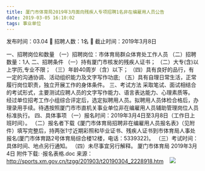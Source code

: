 ```yaml
---
title: 厦门市体育局2019年3月面向残疾人专项招聘1名非在编雇用人员公告
date: 2019-03-05 16:10:02
tags: 事业单位
---
```

发布时间：03.04   🌟   招聘人数：1名   🌈   截止时间：2019年3月8日
<!-- more -->

一、招聘岗位和数量
（一）招聘岗位：市体育局群众体育处工作人员
（二）招聘数量：1人
二、招聘条件
（一）持有厦门市核发的残疾人证书；
（二）大专(含)以上学历,专业不限；
（三）年龄40周岁（含）以下；
（四）具有良好的品行，有一定的沟通协调、活动组织能力及文字写作功底;
（五）具有自理日常生活，正常履行岗位职责，独立开展工作的身体条件。
三、考试方法
采取笔试、面试相结合的考试形式，主要测试应聘人员的文字写作能力、语言表达能力、心理素质等。
经过单位招考工作小组综合评定后，选定拟聘用人员。拟聘用人员体检合格后，办理录用手续。待遇按照厦门市市直机关事业单位非在编雇用人员辅助管理岗位人员标准执行。
四、具体事项
（一）报名时间：2019年3月4日至3月8日（工作日上班时间）。
（二）报名者下载《厦门市体育局招聘非在编雇用人员报名表》（见附件）填写完整后，持两张1寸近期彩照和毕业证书、残疾人证书到市体育局人事处报名(厦门市体育路2号体育局综合楼12楼，电话：5339322)。
（三）考试时间：具体时间、地点另行通知。
（四）未尽事宜另行解释。
厦门市体育局
2019年3月4日
附件下载:
·报名表格.doc
来源：
http://sports.xm.gov.cn/tzgg/201903/t20190304_2228918.htm
 
 ![](https://cdn.weiweiblog.cn/20181015134814.png)